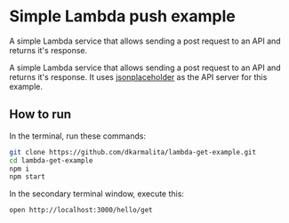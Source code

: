 # Simple Lambda push example

A simple Lambda service that allows sending a post request to an API and returns it's response.

A simple Lambda service that allows sending a post request to an API and returns it's response. It uses [jsonplaceholder](https://jsonplaceholder.typicode.com/) as the API server for this example.

## How to run

In the terminal, run these commands:
```sh
git clone https://github.com/dkarmalita/lambda-get-example.git
cd lambda-get-example
npm i
npm start
```

In the secondary terminal window, execute this:
```sh
open http://localhost:3000/hello/get
```

